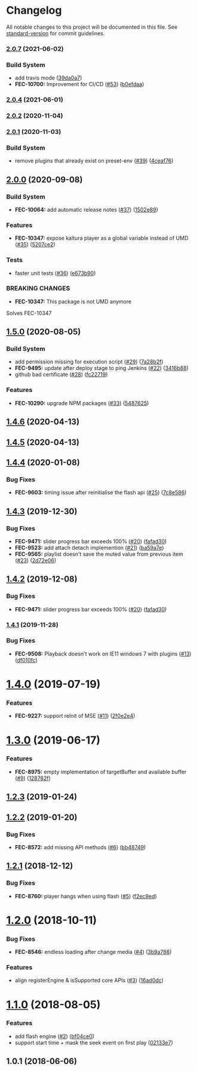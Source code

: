 # Changelog

All notable changes to this project will be documented in this file. See [standard-version](https://github.com/conventional-changelog/standard-version) for commit guidelines.

### [2.0.7](https://github.com/kaltura/playkit-js-flash/compare/v2.0.4...v2.0.7) (2021-06-02)


### Build System

* add travis mode ([39da0a7](https://github.com/kaltura/playkit-js-flash/commit/39da0a7))
* **FEC-10700:** Improvement for CI/CD ([#53](https://github.com/kaltura/playkit-js-flash/issues/53)) ([b0efdaa](https://github.com/kaltura/playkit-js-flash/commit/b0efdaa))



### [2.0.4](https://github.com/kaltura/playkit-js-flash/compare/v2.0.3...v2.0.4) (2021-06-01)



### [2.0.2](https://github.com/kaltura/playkit-js-flash/compare/v2.0.1...v2.0.2) (2020-11-04)



### [2.0.1](https://github.com/kaltura/playkit-js-flash/compare/v2.0.0...v2.0.1) (2020-11-03)


### Build System

* remove plugins that already exist on preset-env ([#39](https://github.com/kaltura/playkit-js-flash/issues/39)) ([4ceaf76](https://github.com/kaltura/playkit-js-flash/commit/4ceaf76))



## [2.0.0](https://github.com/kaltura/playkit-js-flash/compare/v1.5.0...v2.0.0) (2020-09-08)


### Build System

* **FEC-10064:** add automatic release notes ([#37](https://github.com/kaltura/playkit-js-flash/issues/37)) ([1502e89](https://github.com/kaltura/playkit-js-flash/commit/1502e89))


### Features

* **FEC-10347:** expose kaltura player as a global variable instead of UMD ([#35](https://github.com/kaltura/playkit-js-flash/issues/35)) ([5207ce2](https://github.com/kaltura/playkit-js-flash/commit/5207ce2))


### Tests

* faster unit tests ([#36](https://github.com/kaltura/playkit-js-flash/issues/36)) ([e673b90](https://github.com/kaltura/playkit-js-flash/commit/e673b90))


### BREAKING CHANGES

* **FEC-10347:** This package is not UMD anymore

Solves FEC-10347



## [1.5.0](https://github.com/kaltura/playkit-js-flash/compare/v1.4.4...v1.5.0) (2020-08-05)


### Build System

* add permission missing for execution script ([#29](https://github.com/kaltura/playkit-js-flash/issues/29)) ([7a28b2f](https://github.com/kaltura/playkit-js-flash/commit/7a28b2f))
* **FEC-9495:** update after deploy stage to ping Jenkins ([#22](https://github.com/kaltura/playkit-js-flash/issues/22)) ([3416b88](https://github.com/kaltura/playkit-js-flash/commit/3416b88))
* github bad certificate ([#28](https://github.com/kaltura/playkit-js-flash/issues/28)) ([fc22719](https://github.com/kaltura/playkit-js-flash/commit/fc22719))


### Features

* **FEC-10290:** upgrade NPM packages ([#33](https://github.com/kaltura/playkit-js-flash/issues/33)) ([5487625](https://github.com/kaltura/playkit-js-flash/commit/5487625))



<a name="1.4.6"></a>
## [1.4.6](https://github.com/kaltura/playkit-js-flash/compare/v1.4.5...v1.4.6) (2020-04-13)



<a name="1.4.5"></a>
## [1.4.5](https://github.com/kaltura/playkit-js-flash/compare/v1.4.4...v1.4.5) (2020-04-13)



<a name="1.4.4"></a>
## [1.4.4](https://github.com/kaltura/playkit-js-flash/compare/v1.4.3...v1.4.4) (2020-01-08)


### Bug Fixes

* **FEC-9603:** timing issue after reinitialise the flash api ([#25](https://github.com/kaltura/playkit-js-flash/issues/25)) ([7c8e586](https://github.com/kaltura/playkit-js-flash/commit/7c8e586))



<a name="1.4.3"></a>
## [1.4.3](https://github.com/kaltura/playkit-js-flash/compare/v1.4.1...v1.4.3) (2019-12-30)


### Bug Fixes

* **FEC-9471:** slider progress bar exceeds 100% ([#20](https://github.com/kaltura/playkit-js-flash/issues/20)) ([fafad30](https://github.com/kaltura/playkit-js-flash/commit/fafad30))
* **FEC-9523:** add attach detach implemention ([#21](https://github.com/kaltura/playkit-js-flash/issues/21)) ([ba59a7e](https://github.com/kaltura/playkit-js-flash/commit/ba59a7e))
* **FEC-9565:** playlist doesn't save the muted value from previous item ([#23](https://github.com/kaltura/playkit-js-flash/issues/23)) ([2d72e06](https://github.com/kaltura/playkit-js-flash/commit/2d72e06))



<a name="1.4.2"></a>
## [1.4.2](https://github.com/kaltura/playkit-js-flash/compare/v1.4.1...v1.4.2) (2019-12-08)


### Bug Fixes

* **FEC-9471:** slider progress bar exceeds 100% ([#20](https://github.com/kaltura/playkit-js-flash/issues/20)) ([fafad30](https://github.com/kaltura/playkit-js-flash/commit/fafad30))


<a name="1.4.1"></a>
### [1.4.1](https://github.com/kaltura/playkit-js-flash/compare/v1.4.0...v1.4.1) (2019-11-28)


### Bug Fixes

* **FEC-9508:** Playback doesn't work on IE11 windows 7 with plugins ([#13](https://github.com/kaltura/playkit-js-flash/issues/13)) ([df010fc](https://github.com/kaltura/playkit-js-flash/commit/df010fc))



<a name="1.4.0"></a>
# [1.4.0](https://github.com/kaltura/playkit-js-flash/compare/v1.3.0...v1.4.0) (2019-07-19)


### Features

* **FEC-9227:** support reInit of MSE ([#11](https://github.com/kaltura/playkit-js-flash/issues/11)) ([2f0e2e4](https://github.com/kaltura/playkit-js-flash/commit/2f0e2e4))



<a name="1.3.0"></a>
# [1.3.0](https://github.com/kaltura/playkit-js-flash/compare/v1.2.3...v1.3.0) (2019-06-17)


### Features

* **FEC-8975:** empty implementation of targetBuffer and available buffer ([#9](https://github.com/kaltura/playkit-js-flash/issues/9)) ([128782f](https://github.com/kaltura/playkit-js-flash/commit/128782f))



<a name="1.2.3"></a>
## [1.2.3](https://github.com/kaltura/playkit-js-flash/compare/v1.2.2...v1.2.3) (2019-01-24)



<a name="1.2.2"></a>
## [1.2.2](https://github.com/kaltura/playkit-js-flash/compare/v1.2.1...v1.2.2) (2019-01-20)


### Bug Fixes

* **FEC-8572:** add missing API methods ([#6](https://github.com/kaltura/playkit-js-flash/issues/6)) ([bb48749](https://github.com/kaltura/playkit-js-flash/commit/bb48749))



<a name="1.2.1"></a>
## [1.2.1](https://github.com/kaltura/playkit-js-js-comscore/compare/v1.2.0...v1.2.1) (2018-12-12)


### Bug Fixes

* **FEC-8760:** player hangs when using flash ([#5](https://github.com/kaltura/playkit-js-js-comscore/issues/5)) ([f2ec9ed](https://github.com/kaltura/playkit-js-js-comscore/commit/f2ec9ed))



<a name="1.2.0"></a>
# [1.2.0](https://github.com/kaltura/playkit-js-js-comscore/compare/v1.1.0...v1.2.0) (2018-10-11)


### Bug Fixes

* **FEC-8546:** endless loading after change media ([#4](https://github.com/kaltura/playkit-js-js-comscore/issues/4)) ([3b9a786](https://github.com/kaltura/playkit-js-js-comscore/commit/3b9a786))


### Features

* align registerEngine & isSupported core APIs ([#3](https://github.com/kaltura/playkit-js-js-comscore/issues/3)) ([16ad0dc](https://github.com/kaltura/playkit-js-js-comscore/commit/16ad0dc))



<a name="1.1.0"></a>
# [1.1.0](https://github.com/kaltura/playkit-js-js-comscore/compare/v1.0.1...v1.1.0) (2018-08-05)


### Features

* add flash engine ([#2](https://github.com/kaltura/playkit-js-js-comscore/issues/2)) ([bf04ce0](https://github.com/kaltura/playkit-js-js-comscore/commit/bf04ce0))
* support start time + mask the seek event on first play ([02133e7](https://github.com/kaltura/playkit-js-js-comscore/commit/02133e7))



<a name="1.0.1"></a>
## 1.0.1 (2018-06-06)
